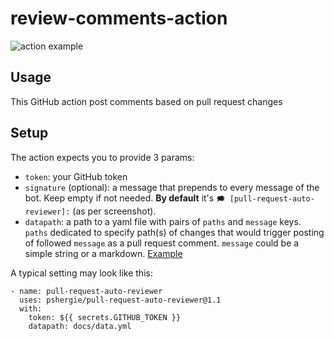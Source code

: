 # review-comments-action

![action example](https://raw.githubusercontent.com/pshergie/pull-request-auto-reviewer/main/img/example.jpg)

## Usage

This GitHub action post comments based on pull request changes

## Setup

The action expects you to provide 3 params:

- `token`: your GitHub token
- `signature` (optional): a message that prepends to every message of the bot. Keep empty if not needed. **By default** it's `🗯️ [pull-request-auto-reviewer]:` (as per screenshot).
- `datapath`: a path to a yaml file with pairs of `paths` and `message` keys. `paths` dedicated to specify path(s) of changes that would trigger posting of followed `message` as a pull request comment. `message` could be a simple string or a markdown. [Example](https://github.com/pshergie/pull-request-auto-reviewer/blob/main/docs/data.yml)

A typical setting may look like this:

```
- name: pull-request-auto-reviewer
  uses: pshergie/pull-request-auto-reviewer@1.1
  with:
    token: ${{ secrets.GITHUB_TOKEN }}
    datapath: docs/data.yml
```
